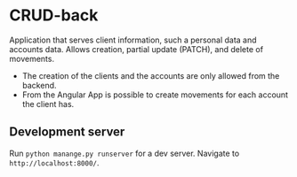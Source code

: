 # CRUD-back

Application that serves client information, such a personal data and accounts data. 
Allows creation, partial update (PATCH), and delete of movements.

- The creation of the clients and the accounts are only allowed from the backend.
- From the Angular App is possible to create movements for each account the client has.

## Development server

Run `python manange.py runserver` for a dev server. Navigate to `http://localhost:8000/`. 
